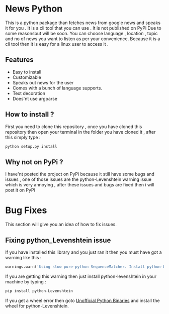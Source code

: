 # News Python
This is a python package than fetches news from google news and speaks it for you . It is a cli tool that you can use . It is not published on PyPi Due to some reasonsbut will be soon.
You can choose language , location , topic and no of news you want to listen as per your convenience. Because it is a cli tool then it is easy for a linux user to access it .

## Features
* Easy to install
* Customizable
* Speaks out news for the user 
* Comes with a bunch of language supports.
* Text decoration
* Does'nt use argparse



## How to install ?
First you need to clone this repository , once you have cloned this repository then open your terminal in the folder you have cloned it , after this simply type :
```python
python setup.py install
```

## Why not on PyPi ?
I have'nt posted the project on PyPi because it still have some bugs and issues , one of those issues are the python-Levenshtein warning issue which is very annoying , after these issues and bugs are fixed then i will post it on PyPi

# Bug Fixes
This section will give you an idea of how to fix issues.

## Fixing python_Levenshtein issue
If you have installed this library and you just ran it then you must have got a warning like this :
```python
warnings.warn('Using slow pure-python SequenceMatcher. Install python-Levenshtein to remove this warning')
```

If you are getting this warning then just install python-levenshtein in your machine by typing :
```python
pip install python-Levenshtein 
```
If you get a wheel error then goto [Unofficial Python Binaries](https://www.lfd.uci.edu/~gohlke/pythonlibs/) and install the wheel for python-Levenshtein.



